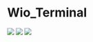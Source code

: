 # Wio_Terminal

![](./Wio_Terminal/anh1.jpg)
![](./Wio_Terminal/anh2.jpg)
![](./Wio_Terminal/anh3.jpg)
